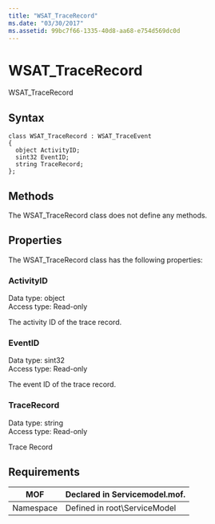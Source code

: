 ```yaml
---
title: "WSAT_TraceRecord"
ms.date: "03/30/2017"
ms.assetid: 99bc7f66-1335-40d8-aa68-e754d569dc0d
---
```

# WSAT_TraceRecord
WSAT_TraceRecord  

## Syntax  

```  
class WSAT_TraceRecord : WSAT_TraceEvent  
{  
  object ActivityID;  
  sint32 EventID;  
  string TraceRecord;  
};  
```  

## Methods  
 The WSAT_TraceRecord class does not define any methods.  

## Properties  
 The WSAT_TraceRecord class has the following properties:  

### ActivityID  
 Data type: object  
Access type: Read-only  

 The activity ID of the trace record.  

### EventID  
 Data type: sint32  
Access type: Read-only  

 The event ID of the trace record.  

### TraceRecord  
 Data type: string  
Access type: Read-only  

 Trace Record  

## Requirements  


|    MOF    | Declared in Servicemodel.mof. |
|-----------|-------------------------------|
| Namespace | Defined in root\ServiceModel  |

